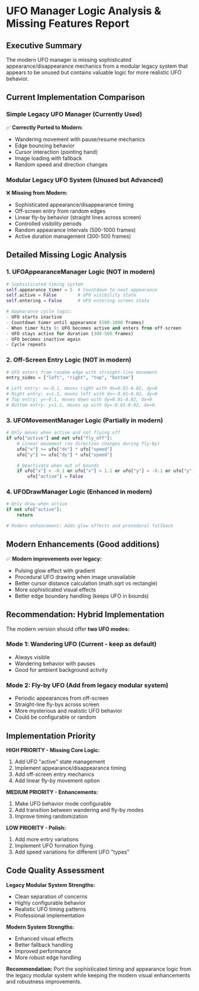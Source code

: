 # UFO Manager Logic Analysis & Missing Features Report

## Executive Summary

The modern UFO manager is missing sophisticated appearance/disappearance mechanics from a modular legacy system that appears to be unused but contains valuable logic for more realistic UFO behavior.

## Current Implementation Comparison

### Simple Legacy UFO Manager (Currently Used)

✅ **Correctly Ported to Modern:**

- Wandering movement with pause/resume mechanics
- Edge bouncing behavior
- Cursor interaction (pointing hand)
- Image loading with fallback
- Random speed and direction changes

### Modular Legacy UFO System (Unused but Advanced)

❌ **Missing from Modern:**

- Sophisticated appearance/disappearance timing
- Off-screen entry from random edges
- Linear fly-by behavior (straight lines across screen)
- Controlled visibility periods
- Random appearance intervals (500-1000 frames)
- Active duration management (300-500 frames)

## Detailed Missing Logic Analysis

### 1. UFOAppearanceManager Logic (NOT in modern)

```python
# Sophisticated timing system
self.appearance_timer = 5  # Countdown to next appearance
self.active = False        # UFO visibility state
self.entering = False      # UFO entering screen state

# Appearance cycle logic:
- UFO starts inactive
- Countdown timer until appearance (500-1000 frames)
- When timer hits 0: UFO becomes active and enters from off-screen
- UFO stays active for duration (300-500 frames)
- UFO becomes inactive again
- Cycle repeats
```

### 2. Off-Screen Entry Logic (NOT in modern)

```python
# UFO enters from random edge with straight-line movement
entry_sides = ["left", "right", "top", "bottom"]

# Left entry: x=-0.1, moves right with dx=0.01-0.02, dy=0
# Right entry: x=1.1, moves left with dx=-0.01-0.02, dy=0
# Top entry: y=-0.1, moves down with dy=0.01-0.02, dx=0
# Bottom entry: y=1.1, moves up with dy=-0.01-0.02, dx=0
```

### 3. UFOMovementManager Logic (Partially in modern)

```python
# Only moves when active and not flying off
if ufo["active"] and not ufo["fly_off"]:
    # Linear movement (no direction changes during fly-by)
    ufo["x"] += ufo["dx"] * ufo["speed"]
    ufo["y"] += ufo["dy"] * ufo["speed"]

    # Deactivate when out of bounds
    if ufo["x"] < -0.1 or ufo["x"] > 1.1 or ufo["y"] < -0.1 or ufo["y"] > 1.1:
        ufo["active"] = False
```

### 4. UFODrawManager Logic (Enhanced in modern)

```python
# Only draw when active
if not ufo["active"]:
    return

# Modern enhancement: Adds glow effects and procedural fallback
```

## Modern Enhancements (Good additions)

✅ **Modern improvements over legacy:**

- Pulsing glow effect with gradient
- Procedural UFO drawing when image unavailable
- Better cursor distance calculation (math.sqrt vs rectangle)
- More sophisticated visual effects
- Better edge boundary handling (keeps UFO in bounds)

## Recommendation: Hybrid Implementation

The modern version should offer **two UFO modes:**

### Mode 1: Wandering UFO (Current - keep as default)

- Always visible
- Wandering behavior with pauses
- Good for ambient background activity

### Mode 2: Fly-by UFO (Add from legacy modular system)

- Periodic appearances from off-screen
- Straight-line fly-bys across screen
- More mysterious and realistic UFO behavior
- Could be configurable or random

## Implementation Priority

**HIGH PRIORITY - Missing Core Logic:**

1. Add UFO "active" state management
2. Implement appearance/disappearance timing
3. Add off-screen entry mechanics
4. Add linear fly-by movement option

**MEDIUM PRIORITY - Enhancements:**

1. Make UFO behavior mode configurable
2. Add transition between wandering and fly-by modes
3. Improve timing randomization

**LOW PRIORITY - Polish:**

1. Add more entry variations
2. Implement UFO formation flying
3. Add speed variations for different UFO "types"

## Code Quality Assessment

**Legacy Modular System Strengths:**

- Clean separation of concerns
- Highly configurable behavior
- Realistic UFO timing patterns
- Professional implementation

**Modern System Strengths:**

- Enhanced visual effects
- Better fallback handling
- Improved performance
- More robust edge handling

**Recommendation:** Port the sophisticated timing and appearance logic from the legacy modular system while keeping the modern visual enhancements and robustness improvements.
